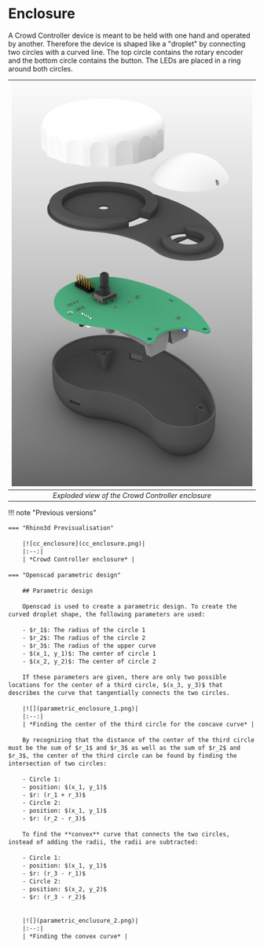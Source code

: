 # Enclosure

A Crowd Controller device is meant to be held with one hand and operated by another. Therefore the device is shaped like a "droplet" by connecting two circles with a curved line. The top circle contains the rotary encoder and the bottom circle contains the button. The LEDs are placed in a ring around both circles.

|![](cc_enclusure_2_exploded.png)|
|:--:|
| *Exploded view of the Crowd Controller enclosure* |

!!! note "Previous versions"

    === "Rhino3d Previsualisation"

        |![cc_enclosure](cc_enclosure.png)|
        |:--:|
        | *Crowd Controller enclosure* |

    === "Openscad parametric design"
    
        ## Parametric design

        Openscad is used to create a parametric design. To create the curved droplet shape, the following parameters are used:

        - $r_1$: The radius of the circle 1
        - $r_2$: The radius of the circle 2
        - $r_3$: The radius of the upper curve
        - $(x_1, y_1)$: The center of circle 1
        - $(x_2, y_2)$: The center of circle 2

        If these parameters are given, there are only two possible locations for the center of a third circle, $(x_3, y_3)$ that describes the curve that tangentially connects the two circles. 

        |![](parametric_enclosure_1.png)|
        |:--:|
        | *Finding the center of the third circle for the concave curve* |

        By recognizing that the distance of the center of the third circle must be the sum of $r_1$ and $r_3$ as well as the sum of $r_2$ and $r_3$, the center of the third circle can be found by finding the intersection of two circles:

        - Circle 1: 
        - position: $(x_1, y_1)$
        - $r: (r_1 + r_3)$
        - Circle 2: 
        - position: $(x_1, y_1)$
        - $r: (r_2 - r_3)$

        To find the **convex** curve that connects the two circles, instead of adding the radii, the radii are subtracted:

        - Circle 1: 
        - position: $(x_1, y_1)$
        - $r: (r_3 - r_1)$
        - Circle 2: 
        - position: $(x_2, y_2)$
        - $r: (r_3 - r_2)$

        
        |![](parametric_enclusure_2.png)|
        |:--:|
        | *Finding the convex curve* |
